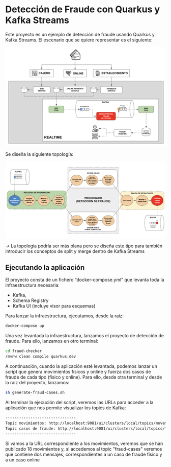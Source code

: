 # Detección de Fraude con Quarkus y Kafka Streams

Este proyecto es un ejemplo de detección de fraude usando Quarkus y Kafka Streams. El escenario que se quiere representar
es el siguiente:

![Escenario](doc/img/escenario.png "Escenario")


Se diseña la siguiente topología:

![Topología](doc/img/topologia.png "Topologia")

-> La topología podría ser más plana pero se diseña este tipo para también introducir los conceptos de split y merge dentro de Kafka Streams

## Ejecutando la aplicación

El proyecto consta de un fichero “docker-compose.yml” que levanta toda la infraestructura necesaria:

* Kafka,
* Schema Registry
* Kafka UI (incluye visor para esquemas)


Para lanzar la infraestructura, ejecutamos, desde la raíz:

```bash
docker-compose up
```


Una vez levantada la infraestructura, lanzamos el proyecto de detección de fraude. Para ello, lanzamos en otro terminal:

```bash
cd fraud-checker
/mvnw clean compile quarkus:dev
```

A continuación, cuando la aplicación esté levantada, podemos lanzar un script que genera movimientos físicos y online y fuerza dos casos de fraude de cada tipo (físico y online). Para ello, desde otra terminal y desde la raíz del proyecto, lanzamos:

```bash
sh generate-fraud-cases.sh
```

Al terminar la ejecución del script, veremos las URLs para acceder a la aplicación que nos permite visualizar los topics de Kafka:

```bash
-------------------------------
Topic movimientos: http://localhost:9081/ui/clusters/local/topics/movements
Topic casos de fraude: http://localhost:9081/ui/clusters/local/topics/fraud-cases
-------------------------------
```

Si vamos a la URL correspondiente a los movimientos, veremos que se han publicado 18 movimientos y, si accedemos al topic "fraud-cases" veremos que contiene dos mensajes, correspondientes a un caso de fraude físico y a un caso online
